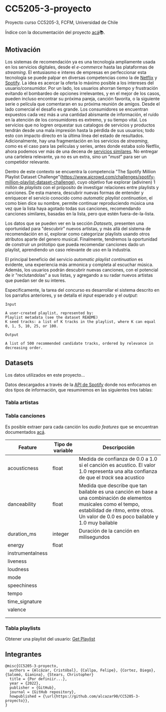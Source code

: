 # CC5205-3-proyecto

Proyecto curso CC5205-3, FCFM, Universidad de Chile

Índice con la documentación del proyecto [acá](https://github.com/alcazar90/CC5205-3-proyecto/tree/main/doc)📚.


## Motivación

Los sistemas de recomendación ya es una tecnología ampliamente usada en los 
servicios digitales, desde el _e-commerce_ hasta las plataformas de _streaming_.
El entusiasmo e interes de empresas en perfeccionar esta tecnología se puede
palpar en diversas competencias como la de [Netflix](https://en.wikipedia.org/wiki/Netflix_Prize) y 
[Spotify](hhttps://www.aicrowd.com/challenges/spotify-million-playlist-dataset-challenge).
La idea es acercar la oferta lo máximo posible a los intereses del usuario/consumidor.
Por un lado, los usuarios ahorran tiempo y frustración evitando el bombardeo
de opciones irrelevantes, y en el mejor de los casos, pueden incluso encontrar
su próxima pareja, canción favorita, o la siguiente serie o película que comentaran
en su próxima reunión de amigos. 
Desde el lado comercial el desafio es grande. Los consumidores se encuentran
expuestos cada vez más a una cantidad abismante de información, 
el ruído en la atención de los consumidores es extremo, y su tiempo vital. Los
servicios que no logren orquestar sus catalogos de servicios y productos tendrán
desde una mala impresión hasta la pérdida de sus usuarios; todo esto con impacto
directo en la última línea del estado de resultados. Adicionalmente, hay una
fragmentación en los servicios de _streaming_, como es el caso para las películas
y series, antes donde estaba solo Netflix, ahora podemos ver más de una decena de
[servicios similares](https://www.wired.com/gallery/best-streaming-services/).
No entregar una cartelera relevante, ya no es un extra, sino un "_must_" para 
ser un competidor relevante.

Dentro de este contexto se encuentra la competencia "The Spotify Million Playlist
Dataset Challenge"(https://www.aicrowd.com/challenges/spotify-million-playlist-dataset-challenge),
cuyo objetivo fue explorar (adivinen) 1 millón de _playlists_ con el próposito
de investigar relaciones entre playlists y canciones. De esta manera, descubrir
nuevas formas de entender y enriquecer el servicio conocido como _automatic playlist continuation_,
el como bien dice su nombre, permite continuar reproduciendo música una vez que
la lista haya agotado todas sus canciones, recomendando canciones similares,
basadas en la lista, pero que estén fuera-de-la-lista.

Los datos que se pueden ver en la sección _Datasets_, presenten una oportunidad 
para "descubrir" nuevos artistas, y más allá del sistema de recomendación en sí,
explorar como categorizar playlists usando otros atributos aparte del genero musical.
Finalmente, tendremos la oportunidad de construir un prótotipo que pueda 
recomendar canciones dado un playlist, aprendiendo un caso relevante de uso en
la industria.

El principal beneficio del servicio _automatic playlist continuation_ es evidente,
una experiencia más armonica y completa al escuchar música. Además, los usuarios
podrán descubrir nuevas canciones, con el potencial de ir "reclutandolas" a sus
listas, y agregando a su radar nuevos artistas que puedan ser de su interes.

Especificamente, la tarea del concurso es desarrollar el sistema descrito
en los parrafos anteriores, y se detalla el _input_ esperado y el _output_:

```
Input

A user-created playlist, represented by:
Playlist metadata (see the dataset README)
K seed tracks: a list of K tracks in the playlist, where K can equal 0, 1, 5, 10, 25, or 100.

Output

A list of 500 recommended candidate tracks, ordered by relevance in decreasing order.

```


## Datasets

Los datos utilizados en este proyecto...

Datos descargados a través de la [API de Spotify](https://developer.spotify.com)
donde nos enfocamos en dos tipos de información, que resumiremos en las
siguientes tres tablas:

### Tabla artistas


### Tabla canciones

Es posible extraer para cada canción los _audio features_ que se encuentran
documentados [acá](https://developer.spotify.com/documentation/web-api/reference/#/operations/get-several-audio-features).

| Feature  | Tipo de variable | Descripcción  |
|----------|------------------|---------------|
| acousticness   | float  | Medida de confianza de 0.0 a 1.0 si el canción es acustico. El valor 1.0 representa una alta confianza de que el _track_ sea acustico |
| danceability  | float   | Medida que describe que tan bailable es una canción en base a una combinación de elementos musicales como el tempo, estabilidad de ritmo, entre otros. Un valor de 0.0 es poco bailable y 1.0 muy bailable  |
| duration_ms  | integer  | Duración de la canción en milisegundos  |
| energy  | float  |   |
| instrumentalness  |   |   |
| liveness|   |   |
| loudness  |   |   |
| mode  |   |   |
| speechiness  |   |   |
| tempo  |   |   |
| time_signature  |   |   |
| valence |   |   |
|   |   |   |
|   |   |   |


### Tabla playlists

Obtener una playlist del usuario: [Get Playlist](https://developer.spotify.com/documentation/web-api/reference/#/operations/get-playlist)


## Integrantes

```
@misc{CC5205-3-proyecto,
  authors = {Alcázar, Cristóbal}, {Callpa, Felipe}, {Cortez, Diego}, {Salomó, Gianina}, {Stears, Christopher}
  title = {Por definiir...},
  year = {2022},
  publisher = {GitHub},
  journal = {GitHub repository},
  howpublished = {\url{https://github.com/alcazar90/CC5205-3-proyecto}},
}
```

